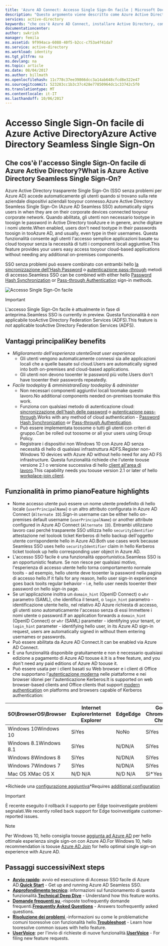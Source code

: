 ```yaml
---
title: 'Azure AD Connect: Accesso Single Sign-On facile | Microsoft Docs'
description: "Questo argomento viene descritto come Azure Active Directory (Azure AD) trasparente Single Sign-On e la modalità consente di tooprovide true accesso single sign-on per gli utenti desktop aziendali all'interno della rete aziendale."
services: active-directory
keywords: "che cos'è Azure AD Connect, installare Active Directory, componenti richiesti per Azure AD, SSO, Single Sign-On"
documentationcenter: 
author: swkrish
manager: femila
ms.assetid: 9f994aca-6088-40f5-b2cc-c753a4f41da7
ms.service: active-directory
ms.workload: identity
ms.tgt_pltfrm: na
ms.devlang: na
ms.topic: article
ms.date: 08/04/2017
ms.author: billmath
ms.openlocfilehash: 11c778c37ee39866dcc3a14ab648cfcd8e322e47
ms.sourcegitcommit: 523283cc1b3c37c428e77850964dc1c33742c5f0
ms.translationtype: MT
ms.contentlocale: it-IT
ms.lasthandoff: 10/06/2017
---
```

# <a name="azure-active-directory-seamless-single-sign-on"></a><span data-ttu-id="d7492-104">Accesso Single Sign-On facile di Azure Active Directory</span><span class="sxs-lookup"><span data-stu-id="d7492-104">Azure Active Directory Seamless Single Sign-On</span></span>

## <a name="what-is-azure-active-directory-seamless-single-sign-on"></a><span data-ttu-id="d7492-105">Che cos'è l'accesso Single Sign-On facile di Azure Active Directory?</span><span class="sxs-lookup"><span data-stu-id="d7492-105">What is Azure Active Directory Seamless Single Sign-On?</span></span>

<span data-ttu-id="d7492-106">Azure Active Directory trasparente Single Sign-On (SSO senza problemi per Azure AD) accede automaticamente gli utenti quando si trovano sulla rete aziendale dispositivi aziendali tooyour connesso.</span><span class="sxs-lookup"><span data-stu-id="d7492-106">Azure Active Directory Seamless Single Sign-On (Azure AD Seamless SSO) automatically signs users in when they are on their corporate devices connected tooyour corporate network.</span></span> <span data-ttu-id="d7492-107">Quando abilitata, gli utenti non necessario tootype in toosign le password in Active Directory tooAzure e in genere, anche digitare i nomi utente.</span><span class="sxs-lookup"><span data-stu-id="d7492-107">When enabled, users don't need tootype in their passwords toosign in tooAzure AD, and usually, even type in their usernames.</span></span> <span data-ttu-id="d7492-108">Questa funzionalità consente agli utenti l'accesso semplice applicazioni basate su cloud tooyour senza la necessità di tutti i componenti locali aggiuntive.</span><span class="sxs-lookup"><span data-stu-id="d7492-108">This feature provides your users easy access tooyour cloud-based applications without needing any additional on-premises components.</span></span>

<span data-ttu-id="d7492-109">SSO senza problemi può essere combinato con entrambi hello [la sincronizzazione dell'Hash Password](active-directory-aadconnectsync-implement-password-synchronization.md) o [autenticazione pass-through](active-directory-aadconnect-pass-through-authentication.md) metodi di accesso.</span><span class="sxs-lookup"><span data-stu-id="d7492-109">Seamless SSO can be combined with either hello [Password Hash Synchronization](active-directory-aadconnectsync-implement-password-synchronization.md) or [Pass-through Authentication](active-directory-aadconnect-pass-through-authentication.md) sign-in methods.</span></span>

![Accesso Single Sign-On facile](./media/active-directory-aadconnect-sso/sso1.png)

>[!IMPORTANT]
><span data-ttu-id="d7492-111">L'accesso Single Sign-On facile è attualmente in fase di anteprima.</span><span class="sxs-lookup"><span data-stu-id="d7492-111">Seamless SSO is currently in preview.</span></span> <span data-ttu-id="d7492-112">Questa funzionalità è _non_ applicabile tooActive Directory Federation Services (ADFS).</span><span class="sxs-lookup"><span data-stu-id="d7492-112">This feature is _not_ applicable tooActive Directory Federation Services (ADFS).</span></span>

## <a name="key-benefits"></a><span data-ttu-id="d7492-113">Vantaggi principali</span><span class="sxs-lookup"><span data-stu-id="d7492-113">Key benefits</span></span>

- <span data-ttu-id="d7492-114">*Miglioramento dell'esperienza utente*</span><span class="sxs-lookup"><span data-stu-id="d7492-114">*Great user experience*</span></span>
  - <span data-ttu-id="d7492-115">Gli utenti vengono automaticamente connessi sia alle applicazioni locali che a quelle basate sul cloud.</span><span class="sxs-lookup"><span data-stu-id="d7492-115">Users are automatically signed into both on-premises and cloud-based applications.</span></span>
  - <span data-ttu-id="d7492-116">Gli utenti non devono tooenter le password più volte.</span><span class="sxs-lookup"><span data-stu-id="d7492-116">Users don't have tooenter their passwords repeatedly.</span></span>
- <span data-ttu-id="d7492-117">*Facile toodeploy & amministrare*</span><span class="sxs-lookup"><span data-stu-id="d7492-117">*Easy toodeploy & administer*</span></span>
  - <span data-ttu-id="d7492-118">Non necessari componenti aggiuntivi locali toomake questo lavoro.</span><span class="sxs-lookup"><span data-stu-id="d7492-118">No additional components needed on-premises toomake this work.</span></span>
  - <span data-ttu-id="d7492-119">Funziona con qualsiasi metodo di autenticazione cloud: [sincronizzazione dell'hash delle password](active-directory-aadconnectsync-implement-password-synchronization.md) o [autenticazione pass-through](active-directory-aadconnect-pass-through-authentication.md).</span><span class="sxs-lookup"><span data-stu-id="d7492-119">Works with any method of cloud authentication - [Password Hash Synchronization](active-directory-aadconnectsync-implement-password-synchronization.md) or [Pass-through Authentication](active-directory-aadconnect-pass-through-authentication.md).</span></span>
  - <span data-ttu-id="d7492-120">Può essere implementata toosome o tutti gli utenti con criteri di gruppo.</span><span class="sxs-lookup"><span data-stu-id="d7492-120">Can be rolled out toosome or all your users using Group Policy.</span></span>
  - <span data-ttu-id="d7492-121">Registrare i dispositivi non Windows 10 con Azure AD senza necessità di hello di qualsiasi infrastruttura ADFS.</span><span class="sxs-lookup"><span data-stu-id="d7492-121">Register non-Windows 10 devices with Azure AD without hello need for any AD FS infrastructure.</span></span> <span data-ttu-id="d7492-122">Questa funzionalità richiede che l'utente toouse versione 2.1 o versione successiva di hello [client all'area di lavoro](https://www.microsoft.com/download/details.aspx?id=53554).</span><span class="sxs-lookup"><span data-stu-id="d7492-122">This capability needs you toouse version 2.1 or later of hello [workplace-join client](https://www.microsoft.com/download/details.aspx?id=53554).</span></span>

## <a name="feature-highlights"></a><span data-ttu-id="d7492-123">Funzionalità in primo piano</span><span class="sxs-lookup"><span data-stu-id="d7492-123">Feature highlights</span></span>

- <span data-ttu-id="d7492-124">Nome accesso utente può essere un nome utente predefinito di hello locale (`userPrincipalName`) o un altro attributo configurata in Azure AD Connect (`Alternate ID`).</span><span class="sxs-lookup"><span data-stu-id="d7492-124">Sign-in username can be either hello on-premises default username (`userPrincipalName`) or another attribute configured in Azure AD Connect (`Alternate ID`).</span></span> <span data-ttu-id="d7492-125">Entrambi utilizzano lavoro casi perché trasparente SSO utilizza hello `securityIdentifier` attestazione nel toolook ticket Kerberos di hello backup dell'oggetto utente corrispondente hello in Azure AD.</span><span class="sxs-lookup"><span data-stu-id="d7492-125">Both use cases work because Seamless SSO uses hello `securityIdentifier` claim in hello Kerberos ticket toolook up hello corresponding user object in Azure AD.</span></span>
- <span data-ttu-id="d7492-126">L'accesso SSO facile è una funzionalità opportunistica.</span><span class="sxs-lookup"><span data-stu-id="d7492-126">Seamless SSO is an opportunistic feature.</span></span> <span data-ttu-id="d7492-127">Se non riesce per qualsiasi motivo, l'esperienza di accesso utente hello torna comportamento normale tooits - ad esempio, hello utente deve tooenter la password nella pagina di accesso hello.</span><span class="sxs-lookup"><span data-stu-id="d7492-127">If it fails for any reason, hello user sign-in experience goes back tooits regular behavior - i.e, hello user needs tooenter their password on hello sign-in page.</span></span>
- <span data-ttu-id="d7492-128">Se un'applicazione inoltra un `domain_hint` (OpenID Connect) o `whr` parametro (SAML), che identifica il tenant, o `login_hint` parametro - identificazione utente hello, nel relativo AD Azure richiesta di accesso, gli utenti sono automaticamente l'accesso senza di essi Immettere i nomi utente o password.</span><span class="sxs-lookup"><span data-stu-id="d7492-128">If an application forwards a `domain_hint` (OpenID Connect) or `whr` (SAML) parameter - identifying your tenant, or `login_hint` parameter - identifying hello user, in its Azure AD sign-in request, users are automatically signed in without them entering usernames or passwords.</span></span>
- <span data-ttu-id="d7492-129">Può essere abilitata da Azure AD Connect.</span><span class="sxs-lookup"><span data-stu-id="d7492-129">It can be enabled via Azure AD Connect.</span></span>
- <span data-ttu-id="d7492-130">È una funzionalità disponibile gratuitamente e non è necessario qualsiasi edizione a pagamento di Azure AD toouse è.</span><span class="sxs-lookup"><span data-stu-id="d7492-130">It is a free feature, and you don't need any paid editions of Azure AD toouse it.</span></span>
- <span data-ttu-id="d7492-131">Può essere usata per i client basati su Web browser e i client di Office che supportano l'[autenticazione moderna](https://aka.ms/modernauthga) nelle piattaforme e nei browser idonei per l'autenticazione Kerberos:</span><span class="sxs-lookup"><span data-stu-id="d7492-131">It is supported on web browser-based clients and Office clients that support [modern authentication](https://aka.ms/modernauthga) on platforms and browsers capable of Kerberos authentication:</span></span>

| <span data-ttu-id="d7492-132">SO\Browser</span><span class="sxs-lookup"><span data-stu-id="d7492-132">OS\Browser</span></span> |<span data-ttu-id="d7492-133">Internet Explorer</span><span class="sxs-lookup"><span data-stu-id="d7492-133">Internet Explorer</span></span>|<span data-ttu-id="d7492-134">Edge</span><span class="sxs-lookup"><span data-stu-id="d7492-134">Edge</span></span>|<span data-ttu-id="d7492-135">Google Chrome</span><span class="sxs-lookup"><span data-stu-id="d7492-135">Google Chrome</span></span>|<span data-ttu-id="d7492-136">Mozilla Firefox</span><span class="sxs-lookup"><span data-stu-id="d7492-136">Mozilla Firefox</span></span>|<span data-ttu-id="d7492-137">Safari</span><span class="sxs-lookup"><span data-stu-id="d7492-137">Safari</span></span>|
| --- | --- |--- | --- | --- | -- 
|<span data-ttu-id="d7492-138">Windows 10</span><span class="sxs-lookup"><span data-stu-id="d7492-138">Windows 10</span></span>|<span data-ttu-id="d7492-139">Sì</span><span class="sxs-lookup"><span data-stu-id="d7492-139">Yes</span></span>|<span data-ttu-id="d7492-140">No</span><span class="sxs-lookup"><span data-stu-id="d7492-140">No</span></span>|<span data-ttu-id="d7492-141">Sì</span><span class="sxs-lookup"><span data-stu-id="d7492-141">Yes</span></span>|<span data-ttu-id="d7492-142">Sì\*</span><span class="sxs-lookup"><span data-stu-id="d7492-142">Yes\*</span></span>|<span data-ttu-id="d7492-143">N/D </span><span class="sxs-lookup"><span data-stu-id="d7492-143">N/A</span></span>
|<span data-ttu-id="d7492-144">Windows 8.1</span><span class="sxs-lookup"><span data-stu-id="d7492-144">Windows 8.1</span></span>|<span data-ttu-id="d7492-145">Sì</span><span class="sxs-lookup"><span data-stu-id="d7492-145">Yes</span></span>|<span data-ttu-id="d7492-146">N/D</span><span class="sxs-lookup"><span data-stu-id="d7492-146">N/A</span></span>|<span data-ttu-id="d7492-147">Sì</span><span class="sxs-lookup"><span data-stu-id="d7492-147">Yes</span></span>|<span data-ttu-id="d7492-148">Sì\*</span><span class="sxs-lookup"><span data-stu-id="d7492-148">Yes\*</span></span>|<span data-ttu-id="d7492-149">N/D </span><span class="sxs-lookup"><span data-stu-id="d7492-149">N/A</span></span>
|<span data-ttu-id="d7492-150">Windows 8</span><span class="sxs-lookup"><span data-stu-id="d7492-150">Windows 8</span></span>|<span data-ttu-id="d7492-151">Sì</span><span class="sxs-lookup"><span data-stu-id="d7492-151">Yes</span></span>|<span data-ttu-id="d7492-152">N/D</span><span class="sxs-lookup"><span data-stu-id="d7492-152">N/A</span></span>|<span data-ttu-id="d7492-153">Sì</span><span class="sxs-lookup"><span data-stu-id="d7492-153">Yes</span></span>|<span data-ttu-id="d7492-154">Sì\*</span><span class="sxs-lookup"><span data-stu-id="d7492-154">Yes\*</span></span>|<span data-ttu-id="d7492-155">N/D </span><span class="sxs-lookup"><span data-stu-id="d7492-155">N/A</span></span>
|<span data-ttu-id="d7492-156">Windows 7</span><span class="sxs-lookup"><span data-stu-id="d7492-156">Windows 7</span></span>|<span data-ttu-id="d7492-157">Sì</span><span class="sxs-lookup"><span data-stu-id="d7492-157">Yes</span></span>|<span data-ttu-id="d7492-158">N/D</span><span class="sxs-lookup"><span data-stu-id="d7492-158">N/A</span></span>|<span data-ttu-id="d7492-159">Sì</span><span class="sxs-lookup"><span data-stu-id="d7492-159">Yes</span></span>|<span data-ttu-id="d7492-160">Sì\*</span><span class="sxs-lookup"><span data-stu-id="d7492-160">Yes\*</span></span>|<span data-ttu-id="d7492-161">N/D</span><span class="sxs-lookup"><span data-stu-id="d7492-161">N/A</span></span>
|<span data-ttu-id="d7492-162">Mac OS X</span><span class="sxs-lookup"><span data-stu-id="d7492-162">Mac OS X</span></span>|<span data-ttu-id="d7492-163">N/D </span><span class="sxs-lookup"><span data-stu-id="d7492-163">N/A</span></span>|<span data-ttu-id="d7492-164">N/D </span><span class="sxs-lookup"><span data-stu-id="d7492-164">N/A</span></span>|<span data-ttu-id="d7492-165">Sì\*</span><span class="sxs-lookup"><span data-stu-id="d7492-165">Yes\*</span></span>|<span data-ttu-id="d7492-166">Sì\*</span><span class="sxs-lookup"><span data-stu-id="d7492-166">Yes\*</span></span>|<span data-ttu-id="d7492-167">Sì\*</span><span class="sxs-lookup"><span data-stu-id="d7492-167">Yes\*</span></span>

<span data-ttu-id="d7492-168">\*Richiede una [configurazione aggiuntiva](active-directory-aadconnect-sso-quick-start.md#browser-considerations)</span><span class="sxs-lookup"><span data-stu-id="d7492-168">\*Requires [additional configuration](active-directory-aadconnect-sso-quick-start.md#browser-considerations)</span></span>

>[!IMPORTANT]
><span data-ttu-id="d7492-169">È recente eseguito il rollback il supporto per Edge tooinvestigate problemi segnalati.</span><span class="sxs-lookup"><span data-stu-id="d7492-169">We recently rolled back support for Edge tooinvestigate customer-reported issues.</span></span>

>[!NOTE]
><span data-ttu-id="d7492-170">Per Windows 10, hello consiglia toouse [aggiunta ad Azure AD](../active-directory-azureadjoin-overview.md) per hello ottimale esperienza single sign-on con Azure AD.</span><span class="sxs-lookup"><span data-stu-id="d7492-170">For Windows 10, hello recommendation is toouse [Azure AD Join](../active-directory-azureadjoin-overview.md) for hello optimal single sign-on experience with Azure AD.</span></span>

## <a name="next-steps"></a><span data-ttu-id="d7492-171">Passaggi successivi</span><span class="sxs-lookup"><span data-stu-id="d7492-171">Next steps</span></span>

- <span data-ttu-id="d7492-172">[**Avvio rapido**](active-directory-aadconnect-sso-quick-start.md): avvio ed esecuzione di Accesso SSO facile di Azure AD.</span><span class="sxs-lookup"><span data-stu-id="d7492-172">[**Quick Start**](active-directory-aadconnect-sso-quick-start.md) - Get up and running Azure AD Seamless SSO.</span></span>
- <span data-ttu-id="d7492-173">[**Approfondimento tecnico**](active-directory-aadconnect-sso-how-it-works.md): informazioni sul funzionamento di questa funzionalità.</span><span class="sxs-lookup"><span data-stu-id="d7492-173">[**Technical Deep Dive**](active-directory-aadconnect-sso-how-it-works.md) - Understand how this feature works.</span></span>
- <span data-ttu-id="d7492-174">[**Domande frequenti su** ](active-directory-aadconnect-sso-faq.md) -risposte toofrequently domande frequenti.</span><span class="sxs-lookup"><span data-stu-id="d7492-174">[**Frequently Asked Questions**](active-directory-aadconnect-sso-faq.md) - Answers toofrequently asked questions.</span></span>
- <span data-ttu-id="d7492-175">[**Risoluzione dei problemi** ](active-directory-aadconnect-troubleshoot-sso.md) -informazioni su come le problematiche comuni tooresolve con funzionalità hello.</span><span class="sxs-lookup"><span data-stu-id="d7492-175">[**Troubleshoot**](active-directory-aadconnect-troubleshoot-sso.md) - Learn how tooresolve common issues with hello feature.</span></span>
- <span data-ttu-id="d7492-176">[**UserVoice**](https://feedback.azure.com/forums/169401-azure-active-directory/category/160611-directory-synchronization-aad-connect): per l'invio di richieste di nuove funzionalità.</span><span class="sxs-lookup"><span data-stu-id="d7492-176">[**UserVoice**](https://feedback.azure.com/forums/169401-azure-active-directory/category/160611-directory-synchronization-aad-connect) - For filing new feature requests.</span></span>
